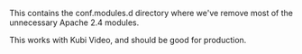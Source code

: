 This contains the conf.modules.d directory where we've
remove most of the unnecessary Apache 2.4 modules.

This works with Kubi Video, and should be good for
production.
